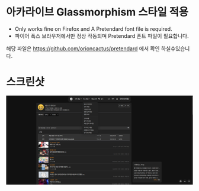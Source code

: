 # 아카라이브 Glassmorphism 스타일 적용
* Only works fine on Firefox and A Pretendard font file is required.
* 파이어 폭스 브라우저에서만 정상 작동되며 Pretendard 폰트 파일이 필요합니다.

해당 파일은 https://github.com/orioncactus/pretendard 에서 확인 하실수있습니다.

# 스크린샷
![](https://github.com/choho1515/arca.live_glass-style/blob/main/1.png)
